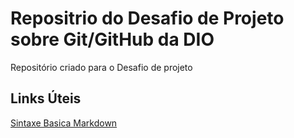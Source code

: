 # Repositrio do Desafio de Projeto sobre Git/GitHub da DIO
Repositório criado para o Desafio de projeto

## Links Úteis
[Sintaxe Basica Markdown](https://www.markdownguide.org/basic-syntax/)
